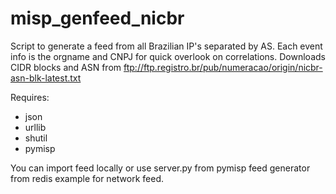 # misp_genfeed_nicbr

Script to generate a feed from all Brazilian IP's separated by AS. Each event info is the orgname and CNPJ for quick overlook on correlations. 
Downloads CIDR blocks and ASN from ftp://ftp.registro.br/pub/numeracao/origin/nicbr-asn-blk-latest.txt

Requires:
* json
* urllib
* shutil 
* pymisp

You can import feed locally or use server.py from pymisp feed generator from redis example for network feed.
